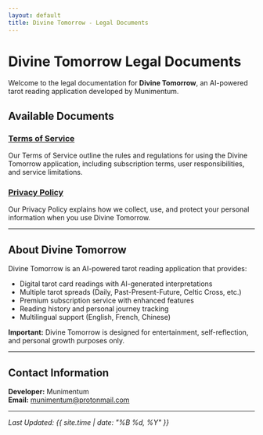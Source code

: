 ```yaml
---
layout: default
title: Divine Tomorrow - Legal Documents
---
```


# Divine Tomorrow Legal Documents

Welcome to the legal documentation for **Divine Tomorrow**, an AI-powered tarot reading application developed by Munimentum.

## Available Documents

### [Terms of Service](./terms-of-service.html)
Our Terms of Service outline the rules and regulations for using the Divine Tomorrow application, including subscription terms, user responsibilities, and service limitations.

### [Privacy Policy](./privacy-policy.html)
Our Privacy Policy explains how we collect, use, and protect your personal information when you use Divine Tomorrow.

---

## About Divine Tomorrow

Divine Tomorrow is an AI-powered tarot reading application that provides:

- Digital tarot card readings with AI-generated interpretations
- Multiple tarot spreads (Daily, Past-Present-Future, Celtic Cross, etc.)
- Premium subscription service with enhanced features
- Reading history and personal journey tracking
- Multilingual support (English, French, Chinese)

**Important:** Divine Tomorrow is designed for entertainment, self-reflection, and personal growth purposes only.

---

## Contact Information

**Developer:** Munimentum  
**Email:** munimentum@protonmail.com

---

*Last Updated: {{ site.time | date: "%B %d, %Y" }}* 